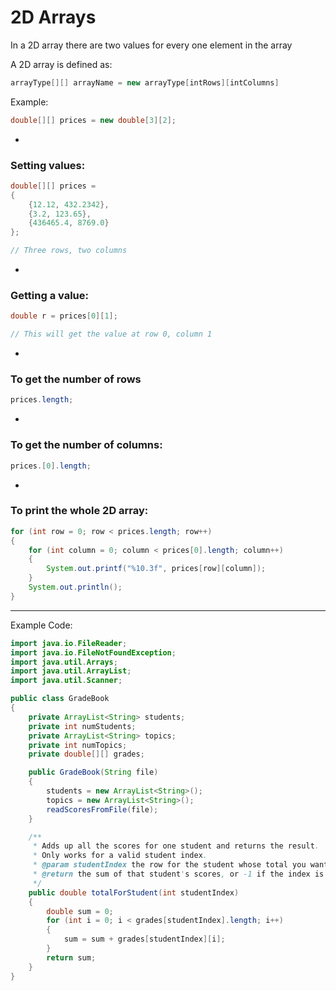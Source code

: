 # 2D Arrays

In a 2D array there are two values for every one element in the array

A 2D array is defined as:

```java
arrayType[][] arrayName = new arrayType[intRows][intColumns]
```

Example:

```java
double[][] prices = new double[3][2];
```

-

### Setting values:

```java
double[][] prices =
{
    {12.12, 432.2342},
    {3.2, 123.65},
    {436465.4, 8769.0}
};

// Three rows, two columns
```

-

### Getting a value:

```java
double r = prices[0][1];

// This will get the value at row 0, column 1
```

-

### To get the number of rows

```java
prices.length;
```

-

### To get the number of columns:

```java
prices.[0].length;
```

-

### To print the whole 2D array:

```java
for (int row = 0; row < prices.length; row++)
{
    for (int column = 0; column < prices[0].length; column++)
    {
        System.out.printf("%10.3f", prices[row][column]);
    }
    System.out.println();
}
```

***

Example Code:

```java
import java.io.FileReader;
import java.io.FileNotFoundException;
import java.util.Arrays;
import java.util.ArrayList;
import java.util.Scanner;

public class GradeBook
{
    private ArrayList<String> students;
    private int numStudents;
    private ArrayList<String> topics;
    private int numTopics;
    private double[][] grades;

    public GradeBook(String file)
    {
        students = new ArrayList<String>();
        topics = new ArrayList<String>();
        readScoresFromFile(file);
    }

    /**
     * Adds up all the scores for one student and returns the result.
     * Only works for a valid student index.
     * @param studentIndex the row for the student whose total you want.
     * @return the sum of that student's scores, or -1 if the index is bad.
     */
    public double totalForStudent(int studentIndex)
    {
        double sum = 0;
        for (int i = 0; i < grades[studentIndex].length; i++)
        {
            sum = sum + grades[studentIndex][i];
        }
        return sum;
    }
}
```
